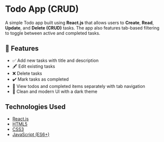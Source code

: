 # Todo App (CRUD)

A simple Todo app built using **React.js** that allows users to **Create**, **Read**, **Update**, and **Delete (CRUD)** tasks. The app also features tab-based filtering to toggle between active and completed tasks.

## 🚀 Features

- ✅ Add new tasks with title and description
- 🖋 Edit existing tasks
- ❌ Delete tasks
- ✔️ Mark tasks as completed
- 📂 View todos and completed items separately with tab navigation
- 🎨 Clean and modern UI with a dark theme

## Technologies Used

- [React.js](https://reactjs.org/)
- [HTML5](https://developer.mozilla.org/en-US/docs/Web/Guide/HTML/HTML5)
- [CSS3](https://developer.mozilla.org/en-US/docs/Web/CSS)
- [JavaScript (ES6+)](https://developer.mozilla.org/en-US/docs/Web/JavaScript)

